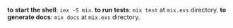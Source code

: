 **to start the shell**: `iex -S mix`.
**to run tests**: `mix test` at `mix.exs` directory.
**to generate docs**: `mix docs` at `mix.exs` directory.

